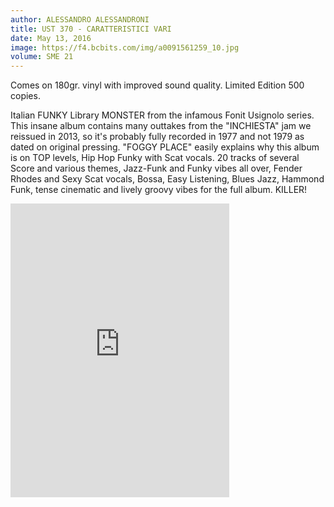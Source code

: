 ```yaml
---
author: ALESSANDRO ALESSANDRONI
title: UST 370 - CARATTERISTICI VARI
date: May 13, 2016
image: https://f4.bcbits.com/img/a0091561259_10.jpg
volume: SME 21
---
```


Comes on 180gr. vinyl with improved sound quality. Limited Edition 500 copies.

Italian FUNKY Library MONSTER from the infamous Fonit Usignolo series. This insane album contains many outtakes from the "INCHIESTA" jam we reissued in 2013, so it's probably fully recorded in 1977 and not 1979 as dated on original pressing. "FOGGY PLACE" easily explains why this album is on TOP levels, Hip Hop Funky with Scat vocals. 20 tracks of several Score and various themes, Jazz-Funk and Funky vibes all over, Fender Rhodes and Sexy Scat vocals, Bossa, Easy Listening, Blues Jazz, Hammond Funk, tense cinematic and lively groovy vibes for the full album. KILLER!

<iframe style="border: 0; width: 350px; height: 470px;" src="https://bandcamp.com/EmbeddedPlayer/album=3145767990/size=large/bgcol=ffffff/linkcol=0687f5/tracklist=false/transparent=true/" seamless><a href="http://sonormusiceditions.bandcamp.com/album/ust-370-caratteristici-vari">UST 370 - CARATTERISTICI VARI by Alessandro Alessandroni</a></iframe>